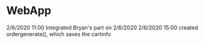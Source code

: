# WebApp

2/6/2020 11:00  Integrated Bryan's part on 2/6/2020
2/6/2020 15:00  created ordergenerate(), which saves the cartinfo 
